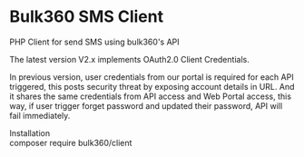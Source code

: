 # Bulk360 SMS Client
PHP Client for send SMS using bulk360's API

The latest version V2.x implements OAuth2.0 Client Credentials.

In previous version, user credentials from our portal is required for each API triggered, this posts security threat by exposing account details in URL. And it shares the same credentials from API access and Web Portal access, this way, if user trigger forget password and updated their password, API will fail immediately. 


Installation\
composer require bulk360/client